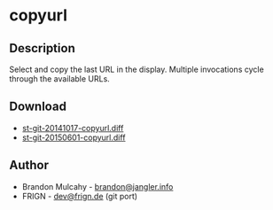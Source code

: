 copyurl
=======

Description
-----------

Select and copy the last URL in the display. Multiple invocations cycle through
the available URLs.

Download
--------

* [st-git-20141017-copyurl.diff](st-git-20141017-copyurl.diff)
* [st-git-20150601-copyurl.diff](st-git-20150601-copyurl.diff)

Author
------

 * Brandon Mulcahy - brandon@jangler.info
 * FRIGN - dev@frign.de (git port)
